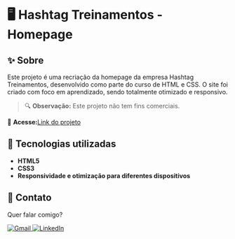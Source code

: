 # 🖥️ Hashtag Treinamentos - Homepage

## ✨ Sobre

Este projeto é uma recriação da homepage da empresa Hashtag Treinamentos, desenvolvido como parte do curso de HTML e CSS. O site foi criado com foco em aprendizado, sendo totalmente otimizado e responsivo.

> 🔍 **Observação:** Este projeto não tem fins comerciais.



📌 **Acesse:**[Link do projeto](https://monumental-blancmange-f41380.netlify.app/)



## 🚀 Tecnologias utilizadas

* **HTML5**
* **CSS3**
* **Responsividade e otimização para diferentes dispositivos**

## 💌 Contato

Quer falar comigo?

<p align="left">  
<a href="mailto:edsoncarvalhointuria@gmail.com" title="Gmail">  
  <img src="https://img.shields.io/badge/-Gmail-FF0000?style=flat-square&labelColor=FF0000&logo=gmail&logoColor=white" alt="Gmail"/>  
</a>  
<a href="https://br.linkedin.com/in/edson-carvalho-inturia-1442a0129" title="LinkedIn">  
  <img src="https://img.shields.io/badge/-LinkedIn-0e76a8?style=flat-square&logo=linkedin&logoColor=white" alt="LinkedIn"/>  
</a> 
</p>
